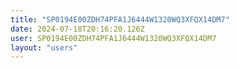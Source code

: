 ```yaml
---
title: "SP0194E00ZDH74PFA1J6444W1320WQ3XFQX14DM7"
date: 2024-07-18T20:16:20.126Z
user: SP0194E00ZDH74PFA1J6444W1320WQ3XFQX14DM7
layout: "users"
---
```

    